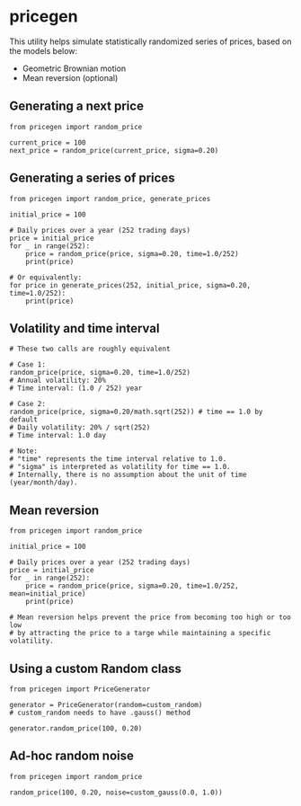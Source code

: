 # pricegen

This utility helps simulate statistically randomized series of prices, based on the models below:

* Geometric Brownian motion
* Mean reversion (optional)

## Generating a next price

```
from pricegen import random_price

current_price = 100
next_price = random_price(current_price, sigma=0.20)
```

## Generating a series of prices

```
from pricegen import random_price, generate_prices

initial_price = 100

# Daily prices over a year (252 trading days)
price = initial_price
for _ in range(252):
    price = random_price(price, sigma=0.20, time=1.0/252)
    print(price)

# Or equivalently:
for price in generate_prices(252, initial_price, sigma=0.20, time=1.0/252):
    print(price)
```

## Volatility and time interval

```
# These two calls are roughly equivalent

# Case 1:
random_price(price, sigma=0.20, time=1.0/252)
# Annual volatility: 20%
# Time interval: (1.0 / 252) year

# Case 2:
random_price(price, sigma=0.20/math.sqrt(252)) # time == 1.0 by default
# Daily volatility: 20% / sqrt(252)
# Time interval: 1.0 day

# Note:
# "time" represents the time interval relative to 1.0.
# "sigma" is interpreted as volatility for time == 1.0.
# Internally, there is no assumption about the unit of time (year/month/day).
```

## Mean reversion

```
from pricegen import random_price

initial_price = 100

# Daily prices over a year (252 trading days)
price = initial_price
for _ in range(252):
    price = random_price(price, sigma=0.20, time=1.0/252, mean=initial_price)
    print(price)

# Mean reversion helps prevent the price from becoming too high or too low
# by attracting the price to a targe while maintaining a specific volatility.
```

## Using a custom Random class

```
from pricegen import PriceGenerator

generator = PriceGenerator(random=custom_random)
# custom_random needs to have .gauss() method

generator.random_price(100, 0.20)
```

## Ad-hoc random noise


```
from pricegen import random_price

random_price(100, 0.20, noise=custom_gauss(0.0, 1.0))
```

